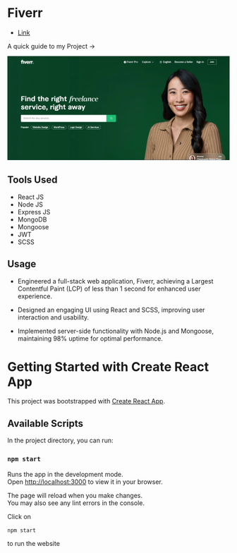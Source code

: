 # Fiverr

- [Link](https://fiverr-harsh.vercel.app/)

A quick guide to my Project ->

<img src = "/image.webp">

## Tools Used

- React JS
- Node JS
- Express JS
- MongoDB
- Mongoose
- JWT
- SCSS

## Usage

- Engineered a full-stack web application, Fiverr, achieving a Largest Contentful Paint (LCP) of less than 1 second for enhanced user experience.

- Designed an engaging UI using React and SCSS, improving user interaction and usability.

- Implemented server-side functionality with Node.js and Mongoose, maintaining 98% uptime for optimal performance.

# Getting Started with Create React App

This project was bootstrapped with [Create React App](https://github.com/facebook/create-react-app).

## Available Scripts

In the project directory, you can run:

### `npm start`

Runs the app in the development mode.\
Open [http://localhost:3000](http://localhost:3000) to view it in your browser.

The page will reload when you make changes.\
You may also see any lint errors in the console.

Click on

```js
npm start
``` 
to run the website